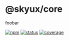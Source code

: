 # @skyux/core

foobar

[![npm](https://img.shields.io/npm/v/@skyux/core.svg)](https://www.npmjs.com/package/@skyux/core)
[![status](https://travis-ci.org/blackbaud/skyux-core.svg?branch=master)](https://travis-ci.org/blackbaud/skyux-core)
[![coverage](https://codecov.io/gh/blackbaud/skyux-core/branch/master/graphs/badge.svg?branch=master)](https://codecov.io/gh/blackbaud/skyux-core/branch/master)
